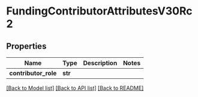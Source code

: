 # FundingContributorAttributesV30Rc2

## Properties
Name | Type | Description | Notes
------------ | ------------- | ------------- | -------------
**contributor_role** | **str** |  | 

[[Back to Model list]](../README.md#documentation-for-models) [[Back to API list]](../README.md#documentation-for-api-endpoints) [[Back to README]](../README.md)

